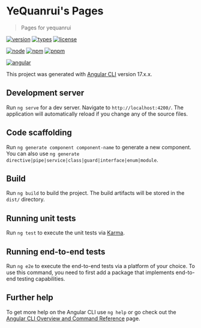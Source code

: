 # YeQuanrui's Pages

> Pages for yequanrui

[![version](https://img.shields.io/github/package-json/v/yequanrui/yequanrui.github.io)](https://yequanrui.github.io/)
[![types](https://img.shields.io/npm/types/@angular/core)](https://www.tslang.cn/)
[![license](https://img.shields.io/github/license/yequanrui/yequanrui.github.io)](https://choosealicense.rustwiki.org/licenses/mit/)

[![node](https://img.shields.io/node/v/@angular/core)](http://nodejs.cn/)
[![npm](https://img.shields.io/npm/v/npm/latest-6?label=npm)](https://www.npmjs.com/)
[![pnpm](https://img.shields.io/npm/v/pnpm/latest-8?label=pnpm)](https://www.pnpm.cn/)

[![angular](https://img.shields.io/github/package-json/dependency-version/yequanrui/yequanrui.github.io/@angular/core?label=angular)](http://angular.cn/)

This project was generated with [Angular CLI](https://github.com/angular/angular-cli) version 17.x.x.

## Development server

Run `ng serve` for a dev server. Navigate to `http://localhost:4200/`. The application will automatically reload if you change any of the source files.

## Code scaffolding

Run `ng generate component component-name` to generate a new component. You can also use `ng generate directive|pipe|service|class|guard|interface|enum|module`.

## Build

Run `ng build` to build the project. The build artifacts will be stored in the `dist/` directory.

## Running unit tests

Run `ng test` to execute the unit tests via [Karma](https://karma-runner.github.io).

## Running end-to-end tests

Run `ng e2e` to execute the end-to-end tests via a platform of your choice. To use this command, you need to first add a package that implements end-to-end testing capabilities.

## Further help

To get more help on the Angular CLI use `ng help` or go check out the [Angular CLI Overview and Command Reference](https://angular.io/cli) page.
